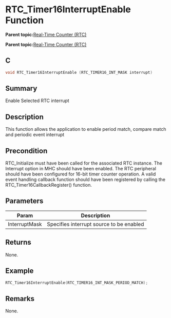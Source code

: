 # RTC\_Timer16InterruptEnable Function

**Parent topic:**[Real-Time Counter \(RTC\)](GUID-3578D06D-FEC5-4769-ADC7-0D46730CD973.md)

**Parent topic:**[Real-Time Counter \(RTC\)](GUID-C95E1695-55CC-4546-9F2C-315F5C908FC1.md)

## C

```c
void RTC_Timer16InterruptEnable (RTC_TIMER16_INT_MASK interrupt)
```

## Summary

Enable Selected RTC interrupt

## Description

This function allows the application to enable period match, compare match<br />and periodic event interrupt

## Precondition

RTC\_Initialize must have been called for the associated RTC instance. The Interrupt option in MHC should have been enabled. The RTC peripheral should have been configured for 16-bit timer counter operation. A valid event handling callback function should have been registered by calling the RTC\_Timer16CallbackRegister\(\) function.

## Parameters

|Param|Description|
|-----|-----------|
|InterruptMask|Specifies interrupt source to be enabled|

## Returns

None.

## Example

```c
RTC_Timer16InterruptEnable(RTC_TIMER16_INT_MASK_PERIOD_MATCH);
```

## Remarks

None.

